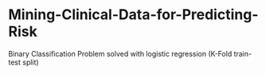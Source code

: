 # Mining-Clinical-Data-for-Predicting-Risk
Binary Classification Problem solved with  logistic regression (K-Fold train-test split)
